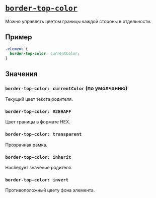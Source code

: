 # [`border-top-color`](../index.md)

Можно управлять цветом границы каждой стороны в отдельности.

## Пример

```css
.element {
  border-top-color: currentColor;
}
```

## Значения

### `border-top-color: currentColor` (по умолчанию)

Текущий цвет текста родителя.

### `border-top-color: #2E9AFF`

Цвет границы в формате HEX.

### `border-top-color: transparent`

Прозрачная рамка.

### `border-top-color: inherit`

Наследует значение родителя.

### `border-top-color: invert`

Противоположный цвету фона элемента.
